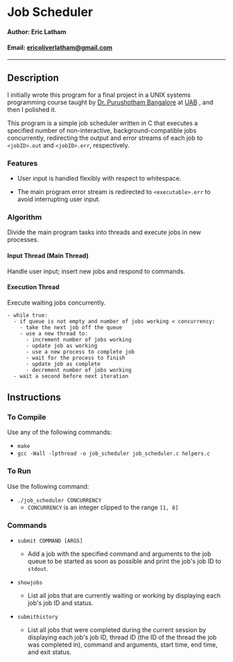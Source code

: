 # Job Scheduler

#### Author: Eric Latham

#### Email: ericoliverlatham@gmail.com

---

## Description

I initially wrote this program for a final project in a UNIX systems programming course taught by [Dr. Purushotham Bangalore](https://www.uab.edu/cas/computerscience/people/faculty-directory/purushotham-v-bangalore) at [UAB](https://www.uab.edu/) , and then I polished it.

This program is a simple job scheduler written in C that executes a specified number of non-interactive, background-compatible jobs concurrently, redirecting the output and error streams of each job to `<jobID>.out` and `<jobID>.err`, respectively.

### Features

- User input is handled flexibly with respect to whitespace.

- The main program error stream is redirected to `<executable>.err` to avoid interrupting user input.

### Algorithm

Divide the main program tasks into threads and execute jobs in new processes.

#### Input Thread (Main Thread)

Handle user input; insert new jobs and respond to commands.

#### Execution Thread

Execute waiting jobs concurrently.

```
- while true:
  - if queue is not empty and number of jobs working < concurrency:
    - take the next job off the queue
    - use a new thread to:
      - increment number of jobs working
      - update job as working
      - use a new process to complete job
      - wait for the process to finish
      - update job as complete
      - decrement number of jobs working
  - wait a second before next iteration
```

## Instructions

### To Compile

Use any of the following commands:

- `make`
- `gcc -Wall -lpthread -o job_scheduler job_scheduler.c helpers.c`

### To Run

Use the following command:

- `./job_scheduler CONCURRENCY`
  - `CONCURRENCY` is an integer clipped to the range `[1, 8]`

### Commands

- `submit COMMAND [ARGS]`
  - Add a job with the specified command and arguments to the job queue to be started as soon as possible and print the job's job ID to `stdout`.

- `showjobs`
  - List all jobs that are currently waiting or working by displaying each job's job ID and status.

- `submithistory`
  - List all jobs that were completed during the current session by displaying each job's job ID, thread ID (the ID of the thread the job was completed in), command and arguments, start time, end time, and exit status.
